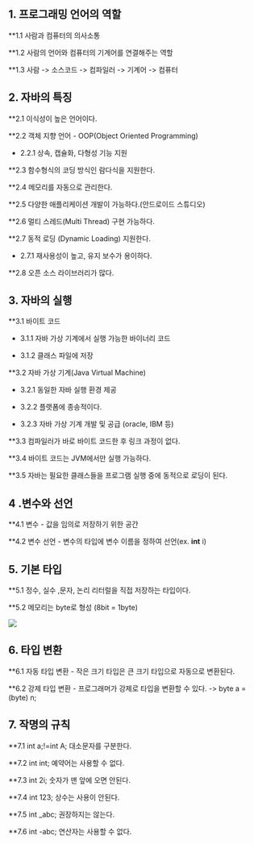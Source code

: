 ## **1. 프로그래밍 언어의 역할**

**1.1 사람과 컴퓨터의 의사소통

**1.2 사람의 언어와 컴퓨터의 기계어를 연결해주는 역할

**1.3 사람 -> 소스코드 -> 컴파일러 -> 기계어 -> 컴퓨터


## **2. 자바의 특징**

**2.1 이식성이 높은 언어이다.

**2.2 객체 지향 언어 - OOP(Object Oriented Programming)

- 2.2.1 상속, 캡슐화, 다형성 기능 지원

**2.3 함수형식의 코딩 방식인 람다식을 지원한다.

**2.4 메모리를 자동으로 관리한다.

**2.5 다양한 애플리케이션 개발이 가능하다.(안드로이드 스튜디오)

**2.6 멀티 스레드(Multi Thread) 구현 가능하다.

**2.7 동적 로딩 (Dynamic Loading) 지원한다.

- 2.7.1 재사용성이 높고, 유지 보수가 용이하다.

**2.8 오픈 소스 라이브러리가 많다.

## **3. 자바의 실행**

**3.1 바이트 코드

- 3.1.1 자바 가상 기계에서 실행 가능한 바이너리 코드

- 3.1.2 클래스 파일에 저장

**3.2 자바 가상 기계(Java Virtual Machine)

- 3.2.1 동일한 자바 실행 환경 제공

- 3.2.2 플랫폼에 종송적이다.

- 3.2.3 자바 가상 기계 개발 및 공급 (oracle, IBM 등)

**3.3 컴파일러가 바로 바이트 코드한 후 링크 과정이 없다.

**3.4 바이트 코드는 JVM에서만 실행 가능하다.

**3.5 자바는 필요한 클래스들을 프로그램 실행 중에 동적으로 로딩이 된다.

## **4 .변수와 선언**

**4.1 변수 - 값을 임의로 저장하기 위한 공간

**4.2 변수 선언 - 변수의 타입에 변수 이름을 정하여 선언(ex.  **int**  i)

## **5. 기본 타입**

**5.1 정수, 실수 ,문자, 논리 리터럴을 직접 저장하는 타입이다.

**5.2 메모리는 byte로 형성 (8bit = 1byte)

<img src="https://img1.daumcdn.net/thumb/R1280x0/?scode=mtistory2&fname=https%3A%2F%2Fblog.kakaocdn.net%2Fdn%2Fua4eU%2Fbtrc6SBCbrK%2FPLLuhBfmd3jdGwxQg9YMo1%2Fimg.png">

## **6. 타입 변환**

**6.1 자동 타입 변환 - 작은 크기 타입은 큰 크기 타입으로 자동으로 변환된다.

**6.2 강제 타입 변환 - 프로그래머가 강제로 타입을 변환할 수 있다. -> byte a = (byte) n;

## **7. 작명의 규칙**

**7.1 int a;!=int A; 대소문자를 구분한다.

**7.2 int int; 예약어는 사용할 수 없다.

**7.3 int 2i; 숫자가 맨 앞에 오면 안된다.  

**7.4 int 123; 상수는 사용이 안된다.  

**7.5 int _abc; 권장하지는 않는다.  

**7.6 int -abc; 연산자는 사용할 수 없다.

